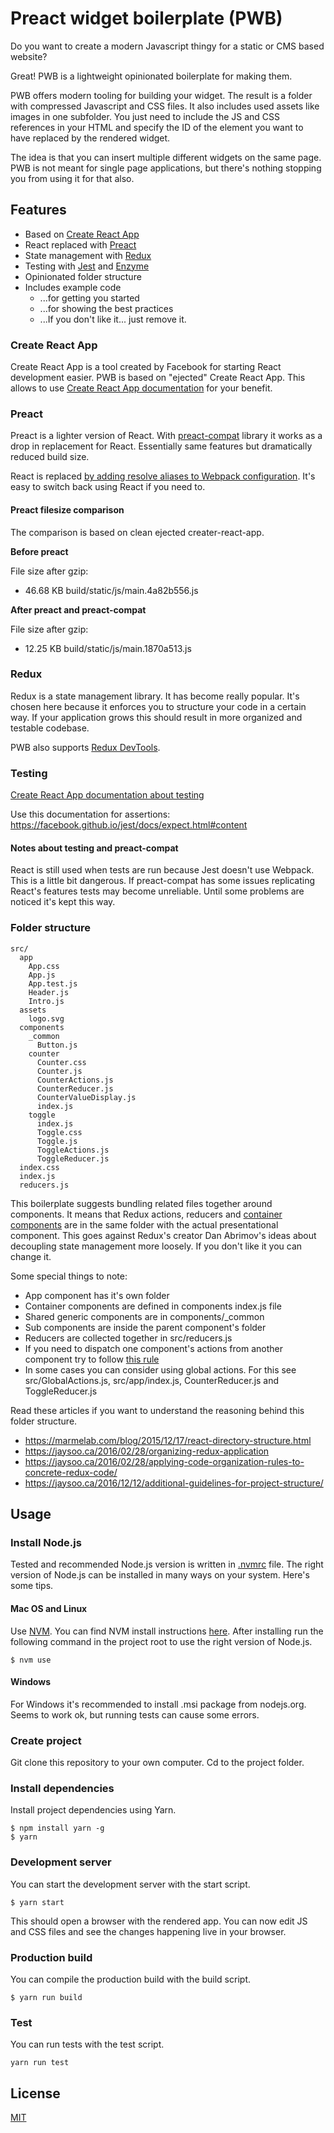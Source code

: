 # Preact widget boilerplate (PWB)
Do you want to create a modern Javascript thingy for a static or CMS based
website?

Great! PWB is a lightweight opinionated boilerplate for making them.

PWB offers modern tooling for building your widget. The result is a folder
with compressed Javascript and CSS files. It also includes used assets like
images in one subfolder. You just need to include the JS and CSS references in
your HTML and specify the ID of the element you want to have replaced by the
rendered widget.

The idea is that you can insert multiple different widgets on the same page.
PWB is not meant for single page applications, but there's nothing stopping you
from using it for that also. 

## Features
 - Based on [Create React App](https://github.com/facebookincubator/create-react-app)
 - React replaced with [Preact](https://preactjs.com/)
 - State management with [Redux](http://redux.js.org/)
 - Testing with [Jest](https://facebook.github.io/jest/) and [Enzyme](http://airbnb.io/enzyme/)
 - Opinionated folder structure
 - Includes example code
   - ...for getting you started
   - ...for showing the best practices
   - ...If you don't like it... just remove it.

### Create React App
Create React App is a tool created by Facebook for starting React development
easier. PWB is based on "ejected" Create React App. This allows to use [Create
React App documentation](https://github.com/facebookincubator/create-react-app/blob/05f3f5ee81aec9429f00f57d17b499d8a22aadef/packages/react-scripts/template/README.md)
for your benefit.

### Preact
Preact is a lighter version of React. With
[preact-compat](https://github.com/developit/preact-compat) library it works
as a drop in replacement for React. Essentially same features but dramatically
reduced build size.

React is replaced [by adding resolve aliases to Webpack configuration](https://github.com/developit/preact-compat#usage-with-webpack).
It's easy to switch back using React if you need to.

#### Preact filesize comparison
The comparison is based on clean ejected creater-react-app.

**Before preact**

File size after gzip:

  - 46.68 KB  build/static/js/main.4a82b556.js

**After preact and preact-compat**

File size after gzip:

  - 12.25 KB  build/static/js/main.1870a513.js

### Redux
Redux is a state management library. It has become really popular. It's chosen
here because it enforces you to structure your code in a certain way. If your
application grows this should result in more organized and testable codebase.

PWB also supports [Redux DevTools](https://chrome.google.com/webstore/detail/redux-devtools/lmhkpmbekcpmknklioeibfkpmmfibljd).

### Testing
[Create React App documentation about testing](https://github.com/facebookincubator/create-react-app/blob/05f3f5ee81aec9429f00f57d17b499d8a22aadef/packages/react-scripts/template/README.md#running-tests)

Use this documentation for assertions: https://facebook.github.io/jest/docs/expect.html#content

#### Notes about testing and preact-compat
React is still used when tests are run because Jest doesn't use Webpack. This is a little
bit dangerous. If preact-compat has some issues replicating React's features
tests may become unreliable. Until some problems are noticed it's kept this
way.


### Folder structure
```
src/
  app
    App.css
    App.js
    App.test.js
    Header.js
    Intro.js
  assets
    logo.svg
  components
    _common
      Button.js
    counter
      Counter.css
      Counter.js
      CounterActions.js
      CounterReducer.js
      CounterValueDisplay.js
      index.js
    toggle
      index.js
      Toggle.css
      Toggle.js
      ToggleActions.js
      ToggleReducer.js
  index.css
  index.js
  reducers.js
```

This boilerplate suggests bundling related files together around components.
It means that Redux actions, reducers and
[container components](http://redux.js.org/docs/basics/UsageWithReact.html#presentational-and-container-components)
are in the same folder with the actual presentational component. This goes
against Redux's creator Dan Abrimov's ideas about decoupling state management
more loosely. If you don't like it you can change it.

Some special things to note:

- App component has it's own folder
- Container components are defined in components index.js file
- Shared generic components are in components/_common
- Sub components are inside the parent component's folder
- Reducers are collected together in src/reducers.js
- If you need to dispatch one component's actions from another component try to
follow [this rule](https://jaysoo.ca/2016/02/28/organizing-redux-application/#rule-2-create-strict-module-boundaries)
- In some cases you can consider using global actions. For this see
src/GlobalActions.js, src/app/index.js, CounterReducer.js and ToggleReducer.js

Read these articles if you want to understand the reasoning behind this folder
structure.

- https://marmelab.com/blog/2015/12/17/react-directory-structure.html
- https://jaysoo.ca/2016/02/28/organizing-redux-application
- https://jaysoo.ca/2016/02/28/applying-code-organization-rules-to-concrete-redux-code/
- https://jaysoo.ca/2016/12/12/additional-guidelines-for-project-structure/

## Usage
### Install Node.js
Tested and recommended Node.js version is written in [.nvmrc](.nvmrc) file. The
right version of Node.js can be installed in many ways on your system. Here's
some tips.

#### Mac OS and Linux
Use [NVM](https://github.com/creationix/nvm). You can find NVM install instructions [here](https://github.com/creationix/nvm#installation). After installing run the following command in the project root to use the right version of Node.js.
```
$ nvm use
```

#### Windows
For Windows it's recommended to install .msi package from nodejs.org. Seems to
work ok, but running tests can cause some errors.

### Create project
Git clone this repository to your own computer. Cd to the project folder.

### Install dependencies
Install project dependencies using Yarn.
```
$ npm install yarn -g
$ yarn
```

### Development server
You can start the development server with the start script.
```
$ yarn start
```
This should open a browser with the rendered app. You can now edit JS and CSS
files and see the changes happening live in your browser.

### Production build
You can compile the production build with the build script.
```
$ yarn run build
```

### Test
You can run tests with the test script.
```
yarn run test
```
## License

[MIT](LICENSE)